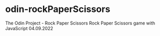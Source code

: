 # odin-rockPaperScissors
The Odin Project - Rock Paper Scissors
Rock Paper Scissors game with JavaScript
04.09.2022
